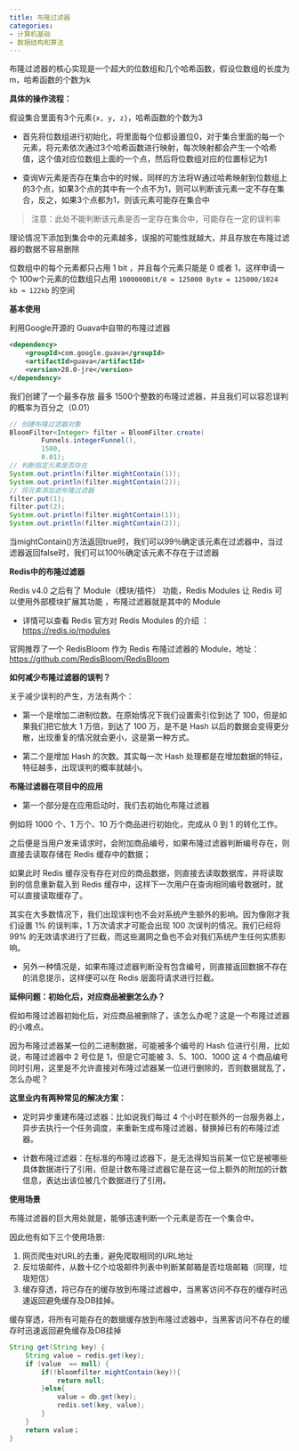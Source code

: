 ```yaml
---
title: 布隆过滤器
categories: 
- 计算机基础
- 数据结构和算法
---
```


布隆过滤器的核心实现是一个超大的位数组和几个哈希函数，假设位数组的长度为m，哈希函数的个数为k

**具体的操作流程：**

假设集合里面有3个元素`{x, y, z}`，哈希函数的个数为3

* 首先将位数组进行初始化，将里面每个位都设置位0，对于集合里面的每一个元素，将元素依次通过3个哈希函数进行映射，每次映射都会产生一个哈希值，这个值对应位数组上面的一个点，然后将位数组对应的位置标记为1

* 查询W元素是否存在集合中的时候，同样的方法将W通过哈希映射到位数组上的3个点，如果3个点的其中有一个点不为1，则可以判断该元素一定不存在集合，反之，如果3个点都为1，则该元素可能存在集合中

> 注意：此处不能判断该元素是否一定存在集合中，可能存在一定的误判率

理论情况下添加到集合中的元素越多，误报的可能性就越大，并且存放在布隆过滤器的数据不容易删除

位数组中的每个元素都只占用 1 bit ，并且每个元素只能是 0 或者 1，这样申请一个 100w个元素的位数组只占用 `1000000Bit/8 = 125000 Byte = 125000/1024 kb ≈ 122kb` 的空间

**基本使用**

利用Google开源的 Guava中自带的布隆过滤器

```xml
<dependency>
    <groupId>com.google.guava</groupId>
    <artifactId>guava</artifactId>
    <version>28.0-jre</version>
</dependency>
```

我们创建了一个最多存放 最多 1500个整数的布隆过滤器，并且我们可以容忍误判的概率为百分之（0.01）

```java
// 创建布隆过滤器对象
BloomFilter<Integer> filter = BloomFilter.create(
        Funnels.integerFunnel(),
        1500,
        0.01);
// 判断指定元素是否存在
System.out.println(filter.mightContain(1));
System.out.println(filter.mightContain(2));
// 将元素添加进布隆过滤器
filter.put(1);
filter.put(2);
System.out.println(filter.mightContain(1));
System.out.println(filter.mightContain(2));
```

当mightContain()方法返回true时，我们可以99％确定该元素在过滤器中，当过滤器返回false时，我们可以100％确定该元素不存在于过滤器

**Redis中的布隆过滤器**

Redis v4.0 之后有了 Module（模块/插件） 功能，Redis Modules 让 Redis 可以使用外部模块扩展其功能 ，布隆过滤器就是其中的 Module

* 详情可以查看 Redis 官方对 Redis Modules 的介绍 ：https://redis.io/modules

官网推荐了一个 RedisBloom 作为 Redis 布隆过滤器的 Module，地址：https://github.com/RedisBloom/RedisBloom

**如何减少布隆过滤器的误判？**

关于减少误判的产生，方法有两个：

* 第一个是增加二进制位数。在原始情况下我们设置索引位到达了 100，但是如果我们把它放大 1 万倍，到达了 100 万，是不是 Hash 以后的数据会变得更分散，出现重复的情况就会更小，这是第一种方式。

* 第二个是增加 Hash 的次数。其实每一次 Hash 处理都是在增加数据的特征，特征越多，出现误判的概率就越小。

**布隆过滤器在项目中的应用**

* 第一个部分是在应用启动时，我们去初始化布隆过滤器

例如将 1000 个、1 万个、10 万个商品进行初始化，完成从 0 到 1 的转化工作。

之后便是当用户发来请求时，会附加商品编号，如果布隆过滤器判断编号存在，则直接去读取存储在 Redis 缓存中的数据；

如果此时 Redis 缓存没有存在对应的商品数据，则直接去读取数据库，并将读取到的信息重新载入到 Redis 缓存中，这样下一次用户在查询相同编号数据时，就可以直接读取缓存了。

其实在大多数情况下，我们出现误判也不会对系统产生额外的影响。因为像刚才我们设置 1% 的误判率，1 万次请求才可能会出现 100 次误判的情况。我们已经将 99% 的无效请求进行了拦截，而这些漏网之鱼也不会对我们系统产生任何实质影响。

* 另外一种情况是，如果布隆过滤器判断没有包含编号，则直接返回数据不存在的消息提示，这样便可以在 Redis 层面将请求进行拦截。

**延伸问题：初始化后，对应商品被删怎么办？**

假如布隆过滤器初始化后，对应商品被删除了，该怎么办呢？这是一个布隆过滤器的小难点。

因为布隆过滤器某一位的二进制数据，可能被多个编号的 Hash 位进行引用，比如说，布隆过滤器中 2 号位是 1，但是它可能被 3、5、100、1000 这 4 个商品编号同时引用，这里是不允许直接对布隆过滤器某一位进行删除的，否则数据就乱了，怎么办呢？

**这里业内有两种常见的解决方案：**

* 定时异步重建布隆过滤器：比如说我们每过 4 个小时在额外的一台服务器上，异步去执行一个任务调度，来重新生成布隆过滤器，替换掉已有的布隆过滤器。

* 计数布隆过滤器：在标准的布隆过滤器下，是无法得知当前某一位它是被哪些具体数据进行了引用，但是计数布隆过滤器它是在这一位上额外的附加的计数信息，表达出该位被几个数据进行了引用。

**使用场景**

布隆过滤器的巨大用处就是，能够迅速判断一个元素是否在一个集合中。

因此他有如下三个使用场景:

1. 网页爬虫对URL的去重，避免爬取相同的URL地址
2. 反垃圾邮件，从数十亿个垃圾邮件列表中判断某邮箱是否垃圾邮箱（同理，垃圾短信）
3. 缓存穿透，将已存在的缓存放到布隆过滤器中，当黑客访问不存在的缓存时迅速返回避免缓存及DB挂掉。

缓存穿透，将所有可能存在的数据缓存放到布隆过滤器中，当黑客访问不存在的缓存时迅速返回避免缓存及DB挂掉

```java
String get(String key) {
    String value = redis.get(key);     
    if (value  == null) {
        if(!bloomfilter.mightContain(key)){
            return null; 
        }else{
            value = db.get(key); 
            redis.set(key, value); 
        }    
    }
    return value；
}
```